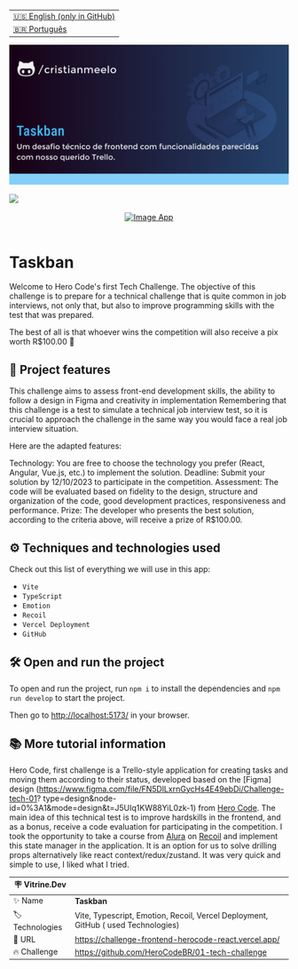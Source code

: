 <table align="right">
  <tr>
    <td>
      <a href="README-EN.md">🇺🇸 English (only in GitHub)</a>
    </td>
  </tr>
  <tr>
    <td>
      <a href="README.md">🇧🇷 Português</a>
    </td>
  </tr>
</table>

![](https://github.com/cristianmeelo/challenge-frontend-herocode-react/blob/main/thumbnail.png?raw=true)

![](https://github.com/cristianmeelo/challenge-frontend-herocode-react/blob/main/thumbnail-mockup.png?raw=true#vitrinedev)

<div align="center">
<a href="https://challenge-frontend-herocode-react.vercel.app/">
  <img src="https://img.shields.io/badge/-CHECK%20HERE-lightblue"
  alt="Image App" >
</a>
</div>

<br/>

# Taskban

Welcome to Hero Code's first Tech Challenge. The objective of this challenge is to prepare for a technical challenge that is quite common in job interviews, not only that, but also to improve programming skills with the test that was prepared.

The best of all is that whoever wins the competition will also receive a pix worth R$100.00 🤑

## 🔨 Project features

This challenge aims to assess front-end development skills, the ability to follow a design in Figma and creativity in implementation Remembering that this challenge is a test to simulate a technical job interview test, so it is crucial to approach the challenge in the same way you would face a real job interview situation.

Here are the adapted features:

Technology: You are free to choose the technology you prefer (React, Angular, Vue.js, etc.) to implement the solution.
Deadline: Submit your solution by 12/10/2023 to participate in the competition.
Assessment: The code will be evaluated based on fidelity to the design, structure and organization of the code, good development practices, responsiveness and performance.
Prize: The developer who presents the best solution, according to the criteria above, will receive a prize of R$100.00.

## ⚙️ Techniques and technologies used

Check out this list of everything we will use in this app:

- `Vite`
- `TypeScript`
- `Emotion`
- `Recoil`
- `Vercel Deployment`
- `GitHub`

## 🛠️ Open and run the project

To open and run the project, run `npm i` to install the dependencies and `npm run develop` to start the project.

Then go to <a href="http://localhost:5173/">http://localhost:5173/</a> in your browser.

## 📚 More tutorial information

Hero Code, first challenge is a Trello-style application for creating tasks and moving them according to their status, developed based on the [Figma] design (https://www.figma.com/file/FN5DlLxrnGycHs4E49ebDi/Challenge-tech-01? type=design&node-id=0%3A1&mode=design&t=J5UIq1KW88YiL0zk-1) from [Hero Code](https://www.youtube.com/@herocodebr).
The main idea of ​​this technical test is to improve hardskills in the frontend, and as a bonus, receive a code evaluation for participating in the competition. I took the opportunity to take a course from [Alura](https://www.alura.com.br/curso-online-react-gerenciando-estado-recoil) on [Recoil](https://recoiljs.org/) and implement this state manager in the application. It is an option for us to solve drilling props alternatively like react context/redux/zustand. It was very quick and simple to use, I liked what I tried.

| :placard: Vitrine.Dev |                                                                                   |
| --------------------- | --------------------------------------------------------------------------------- |
| :sparkles: Name       | **Taskban**                                                     |
| :label: Technologies  | Vite, Typescript, Emotion, Recoil, Vercel Deployment, GitHub ( used Technologies) |
| :rocket: URL          | https://challenge-frontend-herocode-react.vercel.app/                             |
| :fire: Challenge      | https://github.com/HeroCodeBR/01-tech-challenge                                   |
